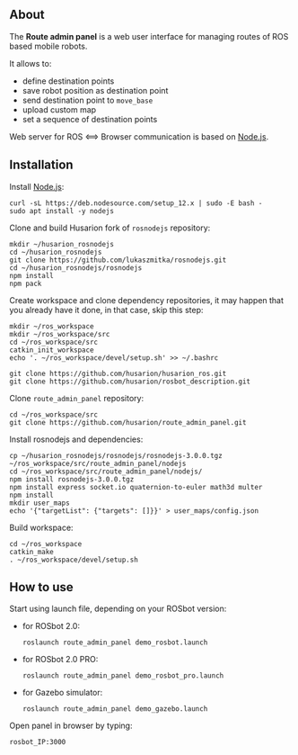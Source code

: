 ## About

The **Route admin panel** is a web user interface for managing routes of ROS based mobile robots.

It allows to:
- define destination points
- save robot position as destination point
- send destination point to `move_base`
- upload custom map
- set a sequence of destination points

Web server for ROS <==> Browser communication is based on [Node.js](https://nodejs.org/).

## Installation

Install [Node.js](https://nodejs.org/):

```
curl -sL https://deb.nodesource.com/setup_12.x | sudo -E bash -
sudo apt install -y nodejs
```

Clone and build Husarion fork of `rosnodejs` repository:
```
mkdir ~/husarion_rosnodejs
cd ~/husarion_rosnodejs
git clone https://github.com/lukaszmitka/rosnodejs.git
cd ~/husarion_rosnodejs/rosnodejs
npm install
npm pack
```

Create workspace and clone dependency repositories, it may happen that you already have it done, in that case, skip this step:
```
mkdir ~/ros_workspace
mkdir ~/ros_workspace/src
cd ~/ros_workspace/src
catkin_init_workspace 
echo '. ~/ros_workspace/devel/setup.sh' >> ~/.bashrc

git clone https://github.com/husarion/husarion_ros.git
git clone https://github.com/husarion/rosbot_description.git
```

Clone `route_admin_panel` repository:
```
cd ~/ros_workspace/src
git clone https://github.com/husarion/route_admin_panel.git
```

Install rosnodejs and dependencies:
```
cp ~/husarion_rosnodejs/rosnodejs/rosnodejs-3.0.0.tgz ~/ros_workspace/src/route_admin_panel/nodejs
cd ~/ros_workspace/src/route_admin_panel/nodejs/
npm install rosnodejs-3.0.0.tgz
npm install express socket.io quaternion-to-euler math3d multer
npm install
mkdir user_maps
echo '{"targetList": {"targets": []}}' > user_maps/config.json
```

Build workspace:
```
cd ~/ros_workspace
catkin_make
. ~/ros_workspace/devel/setup.sh
```

## How to use

Start using launch file, depending on your ROSbot version:


- for ROSbot 2.0:
    ```
    roslaunch route_admin_panel demo_rosbot.launch
    ```

- for ROSbot 2.0 PRO:

    ```
    roslaunch route_admin_panel demo_rosbot_pro.launch
    ```
- for Gazebo simulator:
    ```
    roslaunch route_admin_panel demo_gazebo.launch
    ```

Open panel in browser by typing:
```
rosbot_IP:3000
```
